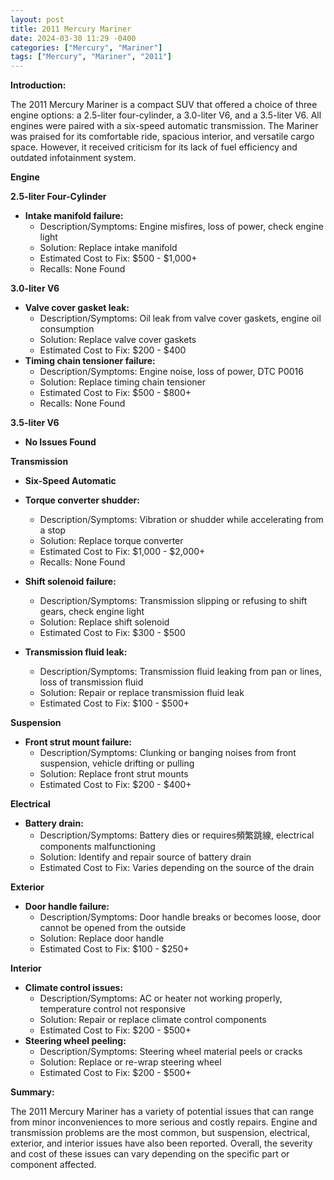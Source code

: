 ```yaml
---
layout: post
title: 2011 Mercury Mariner
date: 2024-03-30 11:29 -0400
categories: ["Mercury", "Mariner"]
tags: ["Mercury", "Mariner", "2011"]
---
```

**Introduction:**

The 2011 Mercury Mariner is a compact SUV that offered a choice of three engine options: a 2.5-liter four-cylinder, a 3.0-liter V6, and a 3.5-liter V6. All engines were paired with a six-speed automatic transmission. The Mariner was praised for its comfortable ride, spacious interior, and versatile cargo space. However, it received criticism for its lack of fuel efficiency and outdated infotainment system.

**Engine**

**2.5-liter Four-Cylinder**

* **Intake manifold failure:**
    * Description/Symptoms: Engine misfires, loss of power, check engine light
    * Solution: Replace intake manifold
    * Estimated Cost to Fix: $500 - $1,000+
    * Recalls: None Found

**3.0-liter V6**

* **Valve cover gasket leak:**
    * Description/Symptoms: Oil leak from valve cover gaskets, engine oil consumption
    * Solution: Replace valve cover gaskets
    * Estimated Cost to Fix: $200 - $400
* **Timing chain tensioner failure:**
    * Description/Symptoms: Engine noise, loss of power, DTC P0016
    * Solution: Replace timing chain tensioner
    * Estimated Cost to Fix: $500 - $800+
    * Recalls: None Found

**3.5-liter V6**

* **No Issues Found**

**Transmission**

* **Six-Speed Automatic**

* **Torque converter shudder:**
    * Description/Symptoms: Vibration or shudder while accelerating from a stop
    * Solution: Replace torque converter
    * Estimated Cost to Fix: $1,000 - $2,000+
    * Recalls: None Found
* **Shift solenoid failure:**
    * Description/Symptoms: Transmission slipping or refusing to shift gears, check engine light
    * Solution: Replace shift solenoid
    * Estimated Cost to Fix: $300 - $500
* **Transmission fluid leak:**
    * Description/Symptoms: Transmission fluid leaking from pan or lines, loss of transmission fluid
    * Solution: Repair or replace transmission fluid leak
    * Estimated Cost to Fix: $100 - $500+

**Suspension**

* **Front strut mount failure:**
    * Description/Symptoms: Clunking or banging noises from front suspension, vehicle drifting or pulling
    * Solution: Replace front strut mounts
    * Estimated Cost to Fix: $200 - $400+

**Electrical**

* **Battery drain:**
    * Description/Symptoms: Battery dies or requires頻繁跳線, electrical components malfunctioning
    * Solution: Identify and repair source of battery drain
    * Estimated Cost to Fix: Varies depending on the source of the drain

**Exterior**

* **Door handle failure:**
    * Description/Symptoms: Door handle breaks or becomes loose, door cannot be opened from the outside
    * Solution: Replace door handle
    * Estimated Cost to Fix: $100 - $250+

**Interior**

* **Climate control issues:**
    * Description/Symptoms: AC or heater not working properly, temperature control not responsive
    * Solution: Repair or replace climate control components
    * Estimated Cost to Fix: $200 - $500+
* **Steering wheel peeling:**
    * Description/Symptoms: Steering wheel material peels or cracks
    * Solution: Replace or re-wrap steering wheel
    * Estimated Cost to Fix: $200 - $500+

**Summary:**

The 2011 Mercury Mariner has a variety of potential issues that can range from minor inconveniences to more serious and costly repairs. Engine and transmission problems are the most common, but suspension, electrical, exterior, and interior issues have also been reported. Overall, the severity and cost of these issues can vary depending on the specific part or component affected.
